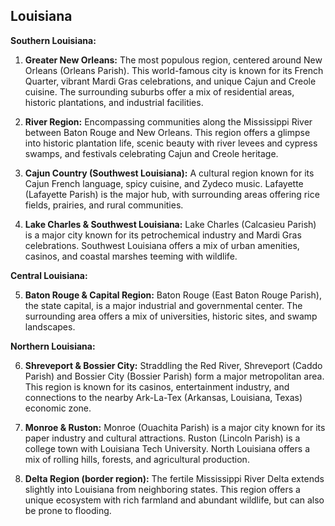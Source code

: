 ## Louisiana

**Southern Louisiana:**

1. **Greater New Orleans:** The most populous region, centered around New Orleans (Orleans Parish). This world-famous city is known for its French Quarter, vibrant Mardi Gras celebrations, and unique Cajun and Creole cuisine. The surrounding suburbs offer a mix of residential areas, historic plantations, and industrial facilities.

2. **River Region:** Encompassing communities along the Mississippi River between Baton Rouge and New Orleans. This region offers a glimpse into historic plantation life, scenic beauty with river levees and cypress swamps, and festivals celebrating Cajun and Creole heritage.

3. **Cajun Country (Southwest Louisiana):** A cultural region known for its Cajun French language, spicy cuisine, and Zydeco music. Lafayette (Lafayette Parish) is the major hub, with surrounding areas offering rice fields, prairies, and rural communities.

4. **Lake Charles & Southwest Louisiana:** Lake Charles (Calcasieu Parish) is a major city known for its petrochemical industry and Mardi Gras celebrations. Southwest Louisiana offers a mix of urban amenities, casinos, and coastal marshes teeming with wildlife.

**Central Louisiana:**

5. **Baton Rouge & Capital Region:** Baton Rouge (East Baton Rouge Parish), the state capital, is a major industrial and governmental center. The surrounding area offers a mix of universities, historic sites, and swamp landscapes.

**Northern Louisiana:**

6. **Shreveport & Bossier City:** Straddling the Red River, Shreveport (Caddo Parish) and Bossier City (Bossier Parish) form a major metropolitan area. This region is known for its casinos, entertainment industry, and connections to the nearby Ark-La-Tex (Arkansas, Louisiana, Texas) economic zone.

7. **Monroe & Ruston:** Monroe (Ouachita Parish) is a major city known for its paper industry and cultural attractions. Ruston (Lincoln Parish) is a college town with Louisiana Tech University. North Louisiana offers a mix of rolling hills, forests, and agricultural production.

8. **Delta Region (border region):** The fertile Mississippi River Delta extends slightly into Louisiana from neighboring states. This region offers a unique ecosystem with rich farmland and abundant wildlife, but can also be prone to flooding.
